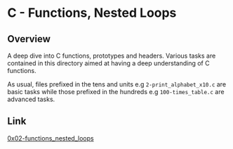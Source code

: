 # C - Functions, Nested Loops

## Overview
A deep dive into C functions, prototypes and headers. Various tasks are contained in this directory aimed at having a deep understanding of C functions.

As usual, files prefixed in the tens and units e.g `2-print_alphabet_x10.c` are basic tasks while those prefixed in the hundreds e.g `100-times_table.c` are advanced tasks.

## Link
[0x02-functions_nested_loops](https://intranet.alxswe.com/projects/214)
